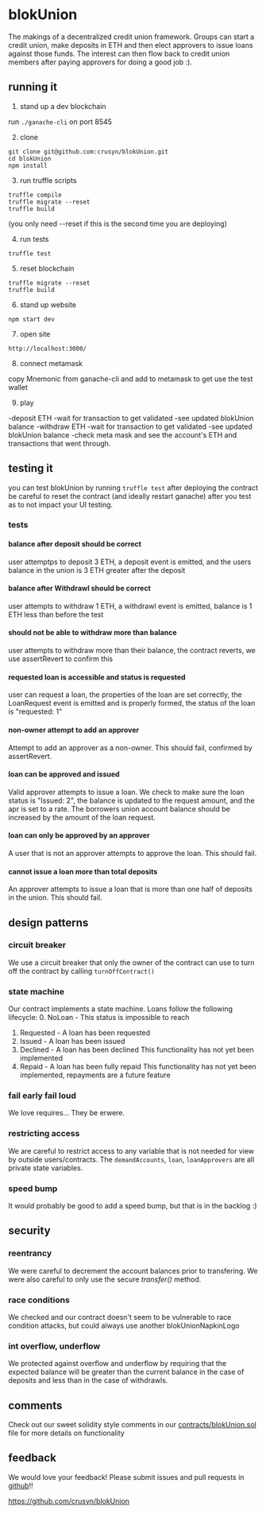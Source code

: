 # blokUnion
The makings of a decentralized credit union framework.  Groups can start a credit union, make deposits in ETH and then elect approvers to issue loans against those funds.  The interest can then flow back to credit union members after paying approvers for doing a good job :).

## running it

1. stand up a dev blockchain

run `./ganache-cli` on port 8545

2. clone

```
git clone git@github.com:crusyn/blokUnion.git
cd blokUnion
npm install
```

3. run truffle scripts

```
truffle compile
truffle migrate --reset
truffle build
```
(you only need --reset if this is the second time you are deploying)

4. run tests

```
truffle test
```

5. reset blockchain

```
truffle migrate --reset
truffle build
```

6. stand up website

`npm start dev`

7. open site

`http://localhost:3000/`

8. connect metamask

copy Mnemonic from ganache-cli and add to metamask to get use the test wallet

9. play

-deposit ETH
-wait for transaction to get validated
-see updated blokUnion balance
-withdraw ETH
-wait for transaction to get validated
-see updated blokUnion balance
-check meta mask and see the account's ETH and transactions that went through.

## testing it
you can test blokUnion by running `truffle test` after deploying the contract
be careful to reset the contract (and ideally restart ganache) after you test as to not impact your UI testing.

### tests
#### balance after deposit should be correct
user attemptps to deposit 3 ETH, a deposit event is emitted, and the users balance in the union is 3 ETH greater after the deposit

#### balance after Withdrawl should be correct
user attempts to withdraw 1 ETH, a withdrawl event is emitted, balance is 1 ETH less than before the test

#### should not be able to withdraw more than balance
user attempts to withdraw more than their balance, the contract reverts, we use assertRevert to confirm this

#### requested loan is accessible and status is requested
user can request a loan, the properties of the loan are set correctly, the LoanRequest event is emitted and is properly formed, the status of the loan is "requested: 1"

#### non-owner attempt to add an approver
Attempt to add an approver as a non-owner.  This should fail, confirmed by assertRevert.

#### loan can be approved and issued
Valid approver attempts to issue a loan.  We check to make sure the loan status is "Issued: 2", the balance is updated to the request amount, and the apr is set to a rate.  The borrowers union account balance should be increased by the amount of the loan request.

#### loan can only be approved by an approver
A user that is not an approver attempts to approve the loan.  This should fail.

#### cannot issue a loan more than total deposits
An approver attempts to issue a loan that is more than one half of deposits in the union.  This should fail.

## design patterns
### circuit breaker
We use a circuit breaker that only the owner of the contract can use to turn off the contract by calling `turnOffContract()`

### state machine
Our contract implements a state machine.  Loans follow the following lifecycle:
0. NoLoan - This status is impossible to reach
1. Requested - A loan has been requested
2. Issued - A loan has been issued
3. Declined - A loan has been declined
  This functionality has not yet been implemented
4. Repaid - A loan has been fully repaid
  This functionality has not yet been implemented, repayments are a future feature

### fail early fail loud
We love requires... They be erwere.

### restricting access
We are careful to restrict access to any variable that is not needed for view by outside users/contracts.  The `demandAccounts`, `loan`, `loanApprovers` are all private state variables.

### speed bump
It would probably be good to add a speed bump, but that is in the backlog :)

## security

### reentrancy
We were careful to decrement the account balances prior to transfering.  We were also careful to only use the secure *transfer()* method.

### race conditions
We checked and our contract doesn't seem to be vulnerable to race condition attacks, but could always use another blokUnionNapkinLogo

### int overflow, underflow
We protected against overflow and underflow by requiring that the expected balance will be greater than the current balance in the case of deposits and less than in the case of withdrawls.

## comments
Check out our sweet solidity style comments in our [contracts/blokUnion.sol](https://github.com/crusyn/blokUnion/blob/master/contracts/blokUnion.sol) file for more details on functionality

## feedback
We would love your feedback!  Please submit issues and pull requests in [github](https://github.com/crusyn/blokUnion)!!

https://github.com/crusyn/blokUnion
